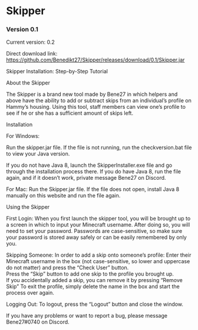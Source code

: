 # Skipper

### Version 0.1

Current version: 0.2

Direct download link: https://github.com/Benedikt27/Skipper/releases/download/0.1/Skipper.jar

Skipper Installation: Step-by-Step Tutorial

About the Skipper

The Skipper is a brand new tool made by Bene27 in which helpers and above have the ability to add or subtract skips from an individual’s profile on Hammy’s housing. Using this tool, staff members can view one’s profile to see if he or she has a sufficient amount of skips left.

Installation

For Windows:

Run the skipper.jar file.
If the file is not running, run the checkversion.bat file to view your Java version.

If you do not have Java 8, launch the SkipperInstaller.exe file and go through the installation process there.
If you do have Java 8, run the file again, and if it doesn’t work, private message Bene27 on Discord.

For Mac:
Run the Skipper.jar file.
If the file does not open, install Java 8 manually on this website and run the file again.










Using the Skipper

First Login:
When you first launch the skipper tool, you will be brought up to a screen in which to input your Minecraft username. After doing so, you will need to set your password. Passwords are case-sensitive, so make sure your password is stored away safely or can be easily remembered by only you.


Skipping Someone:
In order to add a skip onto someone’s profile:
Enter their Minecraft username in the box (not case-sensitive, so lower and uppercase do not matter) and press the “Check User” button.                   
Press the “Skip” button to add one skip to the profile you brought up.   
If you accidentally added a skip, you can remove it by pressing “Remove Skip”
To exit the profile, simply delete the name in the box and start the process over again.

Logging Out:
To logout, press the “Logout” button and close the window.

If you have any problems or want to report a bug, please message Bene27#0740 on Discord.

